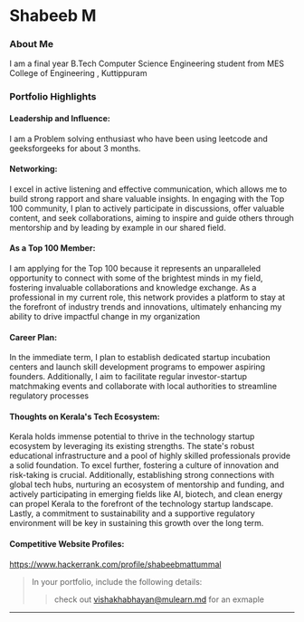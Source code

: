 # Shabeeb M
### About Me

I am a final year B.Tech Computer Science Engineering student from MES College of Engineering , Kuttippuram


### Portfolio Highlights



#### Leadership and Influence: 

I am a Problem solving enthusiast who have been using leetcode and geeksforgeeks for about 3 months. 

#### Networking:

I excel in active listening and effective communication, which allows me to build strong rapport and share valuable insights. In engaging with the Top 100 community, I plan to actively participate in discussions,
offer valuable content, and seek collaborations, aiming to inspire and guide others through mentorship and by leading by example in our shared field.

#### As a Top 100 Member: 

I am applying for the Top 100 because it represents an unparalleled opportunity to connect with some of the brightest minds in my field, fostering invaluable collaborations and knowledge exchange. As a professional in my current role, this network
provides a platform to stay at the forefront of industry trends and innovations, ultimately enhancing my ability to drive impactful change in my organization

#### Career Plan: 

In the immediate term, I plan to establish dedicated startup incubation centers and launch skill development programs to empower aspiring founders.
Additionally, I aim to facilitate regular investor-startup matchmaking events and collaborate with local authorities to streamline regulatory processes

#### Thoughts on Kerala's Tech Ecosystem: 

Kerala holds immense potential to thrive in the technology startup ecosystem by leveraging its existing strengths. The state's robust educational infrastructure and a pool of highly skilled professionals provide a solid foundation. To excel further, fostering a culture of innovation and risk-taking is crucial. Additionally, establishing strong connections with global tech hubs, nurturing an ecosystem of mentorship and funding, and actively participating in emerging fields like AI, biotech, and clean energy can propel Kerala to the forefront of the technology startup landscape.
Lastly, a commitment to sustainability and a supportive regulatory environment will be key in sustaining this growth over the long term.


#### Competitive Website Profiles:
  https://www.hackerrank.com/profile/shabeebmattummal



> In your portfolio, include the following details:
>> check out [vishakhabhayan@mulearn.md](./profile/vishakhabhayan@mulearn.md) for an exmaple

---
